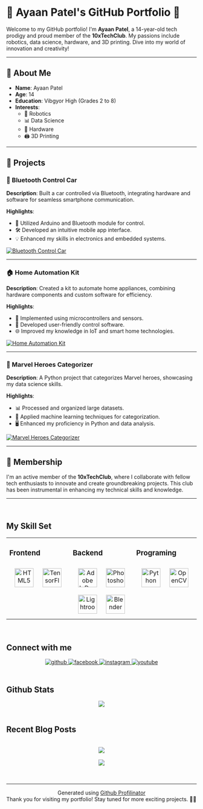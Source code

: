 # 🚀 Ayaan Patel's GitHub Portfolio 🌟

Welcome to my GitHub portfolio! I'm **Ayaan Patel**, a 14-year-old tech prodigy and proud member of the **10xTechClub**. My passions include robotics, data science, hardware, and 3D printing. Dive into my world of innovation and creativity!

---

## 🎯 About Me

- **Name**: Ayaan Patel
- **Age**: 14
- **Education**: Vibgyor High (Grades 2 to 8)
- **Interests**: 
  - 🤖 Robotics
  - 📊 Data Science
  - 🔌 Hardware
  - 🖨️ 3D Printing

---

## 🚀 Projects

### 🚗 Bluetooth Control Car
**Description**: Built a car controlled via Bluetooth, integrating hardware and software for seamless smartphone communication.

**Highlights**:
- 📱 Utilized Arduino and Bluetooth module for control.
- 🛠️ Developed an intuitive mobile app interface.
- 💡 Enhanced my skills in electronics and embedded systems.

[![Bluetooth Control Car](https://img.shields.io/badge/View-Project-informational?style=for-the-badge&logo=github&logoColor=white&color=blue)](https://github.com/your-github-username/Bluetooth-Control-Car)

---

### 🏠 Home Automation Kit
**Description**: Created a kit to automate home appliances, combining hardware components and custom software for efficiency.

**Highlights**:
- 🏡 Implemented using microcontrollers and sensors.
- 🔧 Developed user-friendly control software.
- 🌐 Improved my knowledge in IoT and smart home technologies.

[![Home Automation Kit](https://img.shields.io/badge/View-Project-informational?style=for-the-badge&logo=github&logoColor=white&color=blue)](https://github.com/your-github-username/Home-Automation-Kit)

---

### 🦸 Marvel Heroes Categorizer
**Description**: A Python project that categorizes Marvel heroes, showcasing my data science skills.

**Highlights**:
- 📊 Processed and organized large datasets.
- 🧠 Applied machine learning techniques for categorization.
- 🖥️ Enhanced my proficiency in Python and data analysis.

[![Marvel Heroes Categorizer](https://img.shields.io/badge/View-Project-informational?style=for-the-badge&logo=github&logoColor=white&color=blue)](https://github.com/your-github-username/Marvel-Heroes-Categorizer)

---

## 🌟 Membership

I'm an active member of the **10xTechClub**, where I collaborate with fellow tech enthusiasts to innovate and create groundbreaking projects. This club has been instrumental in enhancing my technical skills and knowledge.

---
  

<br/>  


## My Skill Set  
<table><tr><td valign="top" width="33%">



### Frontend  
<div align="center">  
<a href="https://en.wikipedia.org/wiki/HTML5" target="_blank"><img style="margin: 10px" src="https://profilinator.rishav.dev/skills-assets/html5-original-wordmark.svg" alt="HTML5" height="50" /></a>  
<a href="https://www.tensorflow.org/" target="_blank"><img style="margin: 10px" src="https://profilinator.rishav.dev/skills-assets/tensorflow-icon.svg" alt="TensorFlow" height="50" /></a>  
</div>

</td><td valign="top" width="33%">



### Backend  
<div align="center">  
<a href="https://www.adobe.com/in/products/indesign.html" target="_blank"><img style="margin: 10px" src="https://profilinator.rishav.dev/skills-assets/adobeindesign.svg" alt="Adobe InDesign" height="50" /></a>  
<a href="https://www.adobe.com/in/products/photoshop.html" target="_blank"><img style="margin: 10px" src="https://profilinator.rishav.dev/skills-assets/photoshop-plain.svg" alt="Photoshop" height="50" /></a>  
<a href="https://www.adobe.com/products/photoshop-lightroom.html" target="_blank"><img style="margin: 10px" src="https://profilinator.rishav.dev/skills-assets/lightroom.png" alt="Lightroom" height="50" /></a>  
<a href="https://www.blender.org/" target="_blank"><img style="margin: 10px" src="https://profilinator.rishav.dev/skills-assets/blender_community_badge_white.svg" alt="Blender" height="50" /></a>  
</div>

</td><td valign="top" width="33%">



### Programing  
<div align="center">  
<a href="https://www.python.org/" target="_blank"><img style="margin: 10px" src="https://profilinator.rishav.dev/skills-assets/python-original.svg" alt="Python" height="50" /></a>  
<a href="https://opencv.org/" target="_blank"><img style="margin: 10px" src="https://profilinator.rishav.dev/skills-assets/opencv-icon.svg" alt="OpenCV" height="50" /></a>  
</div>

</td></tr></table>  

<br/>  


## Connect with me  
<div align="center">
<a href="https://github.com/a1mB0t-1357" target="_blank">
<img src=https://img.shields.io/badge/github-%2324292e.svg?&style=for-the-badge&logo=github&logoColor=white alt=github style="margin-bottom: 5px;" />
</a>
<a href="https://www.facebook.com/Ayaan Patel" target="_blank">
<img src=https://img.shields.io/badge/facebook-%232E87FB.svg?&style=for-the-badge&logo=facebook&logoColor=white alt=facebook style="margin-bottom: 5px;" />
</a>
<a href="https://instagram.com/ayaanp_5o5" target="_blank">
<img src=https://img.shields.io/badge/instagram-%23000000.svg?&style=for-the-badge&logo=instagram&logoColor=white alt=instagram style="margin-bottom: 5px;" />
</a>
<a href="https://www.youtube.com/user/Things of Yaan" target="_blank">
<img src=https://img.shields.io/badge/youtube-%23EE4831.svg?&style=for-the-badge&logo=youtube&logoColor=white alt=youtube style="margin-bottom: 5px;" />
</a>  
</div>  
  

<br/>  


## Github Stats  
<div align="center"><img src="https://github-readme-stats.vercel.app/api?username=a1mB0t-1357&show_icons=true&count_private=true&hide_border=true" align="center" /></div>  

<br/>  


## Recent Blog Posts  
  

<br/>  

<div align="center"><img src="https://spotify-github-profile.vercel.app/api/view?uid=31gbc5rowtvilgiczyrd5tqqcvbu&cover_image=true&theme=default&show_offline=false&background_color=121212&interchange=true&bar_color=53b14f&bar_color_cover=false" /></div>  

<br/>  

<div align="center">
<img src="https://komarev.com/ghpvc/?username=a1mB0t-1357&&style=flat-square" align="center" />
</div>  
  

<br/>  


<br />

----
<div align="center">Generated using <a href="https://profilinator.rishav.dev/" target="_blank">Github Profilinator</a></div>
Thank you for visiting my portfolio! Stay tuned for more exciting projects. 🚀✨
